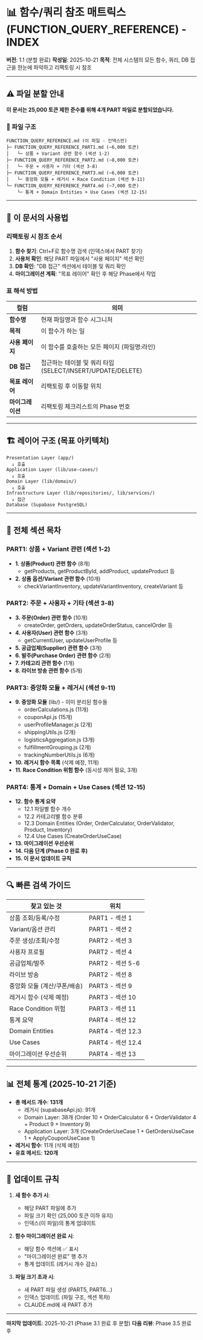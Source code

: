 # 📊 함수/쿼리 참조 매트릭스 (FUNCTION_QUERY_REFERENCE) - INDEX

**버전**: 1.1 (분할 완료)
**작성일**: 2025-10-21
**목적**: 전체 시스템의 모든 함수, 쿼리, DB 접근을 한눈에 파악하고 리팩토링 시 참조

---

## ⚠️ 파일 분할 안내

**이 문서는 25,000 토큰 제한 준수를 위해 4개 PART 파일로 분할되었습니다.**

### 📁 파일 구조

```
FUNCTION_QUERY_REFERENCE.md (이 파일 - 인덱스만)
├─ FUNCTION_QUERY_REFERENCE_PART1.md (~6,000 토큰)
│   └─ 상품 + Variant 관련 함수 (섹션 1-2)
├─ FUNCTION_QUERY_REFERENCE_PART2.md (~8,000 토큰)
│   └─ 주문 + 사용자 + 기타 (섹션 3-8)
├─ FUNCTION_QUERY_REFERENCE_PART3.md (~6,000 토큰)
│   └─ 중앙화 모듈 + 레거시 + Race Condition (섹션 9-11)
└─ FUNCTION_QUERY_REFERENCE_PART4.md (~7,000 토큰)
    └─ 통계 + Domain Entities + Use Cases (섹션 12-15)
```

---

## 📖 이 문서의 사용법

### 리팩토링 시 참조 순서

1. **함수 찾기**: Ctrl+F로 함수명 검색 (인덱스에서 PART 찾기)
2. **사용처 확인**: 해당 PART 파일에서 "사용 페이지" 섹션 확인
3. **DB 확인**: "DB 접근" 섹션에서 테이블 및 쿼리 확인
4. **마이그레이션 계획**: "목표 레이어" 확인 후 해당 Phase에서 작업

### 표 해석 방법

| 컬럼 | 의미 |
|------|------|
| **함수명** | 현재 파일명과 함수 시그니처 |
| **목적** | 이 함수가 하는 일 |
| **사용 페이지** | 이 함수를 호출하는 모든 페이지 (파일명:라인) |
| **DB 접근** | 접근하는 테이블 및 쿼리 타입 (SELECT/INSERT/UPDATE/DELETE) |
| **목표 레이어** | 리팩토링 후 이동할 위치 |
| **마이그레이션** | 리팩토링 체크리스트의 Phase 번호 |

---

## 🏗️ 레이어 구조 (목표 아키텍처)

```
Presentation Layer (app/)
  ↓ 호출
Application Layer (lib/use-cases/)
  ↓ 호출
Domain Layer (lib/domain/)
  ↓ 호출
Infrastructure Layer (lib/repositories/, lib/services/)
  ↓ 접근
Database (Supabase PostgreSQL)
```

---

## 📑 전체 섹션 목차

### PART1: 상품 + Variant 관련 (섹션 1-2)
- **1. 상품(Product) 관련 함수** (8개)
  - getProducts, getProductById, addProduct, updateProduct 등
- **2. 상품 옵션/Variant 관련 함수** (10개)
  - checkVariantInventory, updateVariantInventory, createVariant 등

### PART2: 주문 + 사용자 + 기타 (섹션 3-8)
- **3. 주문(Order) 관련 함수** (10개)
  - createOrder, getOrders, updateOrderStatus, cancelOrder 등
- **4. 사용자(User) 관련 함수** (3개)
  - getCurrentUser, updateUserProfile 등
- **5. 공급업체(Supplier) 관련 함수** (3개)
- **6. 발주(Purchase Order) 관련 함수** (2개)
- **7. 카테고리 관련 함수** (1개)
- **8. 라이브 방송 관련 함수** (5개)

### PART3: 중앙화 모듈 + 레거시 (섹션 9-11)
- **9. 중앙화 모듈** (lib/) - 이미 분리된 함수들
  - orderCalculations.js (11개)
  - couponApi.js (15개)
  - userProfileManager.js (2개)
  - shippingUtils.js (2개)
  - logisticsAggregation.js (3개)
  - fulfillmentGrouping.js (2개)
  - trackingNumberUtils.js (6개)
- **10. 레거시 함수 목록** (삭제 예정, 11개)
- **11. Race Condition 위험 함수** (동시성 제어 필요, 3개)

### PART4: 통계 + Domain + Use Cases (섹션 12-15)
- **12. 함수 통계 요약**
  - 12.1 파일별 함수 개수
  - 12.2 카테고리별 함수 분류
  - 12.3 Domain Entities (Order, OrderCalculator, OrderValidator, Product, Inventory)
  - 12.4 Use Cases (CreateOrderUseCase)
- **13. 마이그레이션 우선순위**
- **14. 다음 단계 (Phase 0 완료 후)**
- **15. 이 문서 업데이트 규칙**

---

## 🔍 빠른 검색 가이드

| 찾고 있는 것 | 위치 |
|-------------|------|
| 상품 조회/등록/수정 | PART1 - 섹션 1 |
| Variant/옵션 관리 | PART1 - 섹션 2 |
| 주문 생성/조회/수정 | PART2 - 섹션 3 |
| 사용자 프로필 | PART2 - 섹션 4 |
| 공급업체/발주 | PART2 - 섹션 5-6 |
| 라이브 방송 | PART2 - 섹션 8 |
| 중앙화 모듈 (계산/쿠폰/배송) | PART3 - 섹션 9 |
| 레거시 함수 (삭제 예정) | PART3 - 섹션 10 |
| Race Condition 위험 | PART3 - 섹션 11 |
| 통계 요약 | PART4 - 섹션 12 |
| Domain Entities | PART4 - 섹션 12.3 |
| Use Cases | PART4 - 섹션 12.4 |
| 마이그레이션 우선순위 | PART4 - 섹션 13 |

---

## 📊 전체 통계 (2025-10-21 기준)

- **총 메서드 개수**: **131개**
  - 레거시 (supabaseApi.js): 91개
  - Domain Layer: 38개 (Order 10 + OrderCalculator 6 + OrderValidator 4 + Product 9 + Inventory 9)
  - Application Layer: 3개 (CreateOrderUseCase 1 + GetOrdersUseCase 1 + ApplyCouponUseCase 1)
- **레거시 함수**: 11개 (삭제 예정)
- **유효 메서드**: **120개**

---

## 🔄 업데이트 규칙

1. **새 함수 추가 시**:
   - 해당 PART 파일에 추가
   - 파일 크기 확인 (25,000 토큰 이하 유지)
   - 인덱스(이 파일)의 통계 업데이트

2. **함수 마이그레이션 완료 시**:
   - 해당 함수 섹션에 ✅ 표시
   - "마이그레이션 완료" 행 추가
   - 통계 업데이트 (레거시 개수 감소)

3. **파일 크기 초과 시**:
   - 새 PART 파일 생성 (PART5, PART6...)
   - 인덱스 업데이트 (파일 구조, 섹션 목차)
   - CLAUDE.md에 새 PART 추가

---

**마지막 업데이트**: 2025-10-21 (Phase 3.1 완료 후 분할)
**다음 리뷰**: Phase 3.5 완료 후
